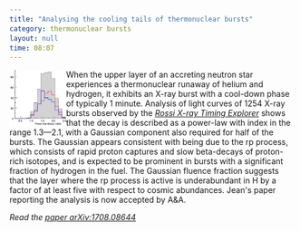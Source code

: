 ```yaml
---
title: "Analysing the cooling tails of thermonuclear bursts"
category: thermonuclear bursts
layout: null
time: 08:07
---
```

<!-- converted from blosxom format post using convert.pl dkg 22.1.2022 -->
<img src="images/power_law_index.jpg" width="100" align="left">
When the upper layer of an accreting neutron star experiences a thermonuclear
runaway of helium and hydrogen, it exhibits an X-ray burst with a
cool-down phase of typically 1 minute.
Analysis of light curves of 1254
X-ray bursts observed by the 
<a href="https://heasarc.gsfc.nasa.gov/docs/xte"><em>Rossi X-ray
Timing Explorer</em></a> 
shows that the decay is described as a power-law with
index in the range 1.3&mdash;2.1,
with a Gaussian component also required for half of the bursts.
The Gaussian appears consistent with being due to the rp
process,
which consists of rapid proton captures and slow beta-decays of
proton-rich isotopes, and is expected to be prominent in bursts with a
significant fraction of hydrogen in the fuel.
The Gaussian fluence fraction suggests that the layer where the rp
process is active is underabundant in H by a factor of at least five with
respect to cosmic abundances.
Jean's paper reporting the analysis is now accepted by A&A.
</p>
<p><em>Read the <a href="https://arxiv.org/abs/1708.08644">paper arXiv:1708.08644</a></em>
